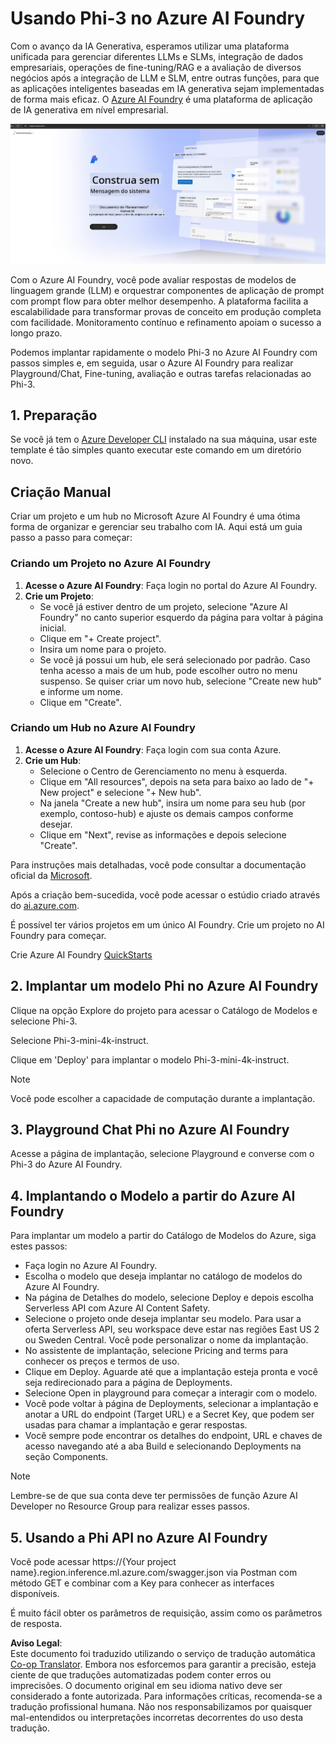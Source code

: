 <!--
CO_OP_TRANSLATOR_METADATA:
{
  "original_hash": "3a1e48b628022485aac989c9f733e792",
  "translation_date": "2025-05-09T20:10:43+00:00",
  "source_file": "md/02.QuickStart/AzureAIFoundry_QuickStart.md",
  "language_code": "pt"
}
-->
# **Usando Phi-3 no Azure AI Foundry**

Com o avanço da IA Generativa, esperamos utilizar uma plataforma unificada para gerenciar diferentes LLMs e SLMs, integração de dados empresariais, operações de fine-tuning/RAG e a avaliação de diversos negócios após a integração de LLM e SLM, entre outras funções, para que as aplicações inteligentes baseadas em IA generativa sejam implementadas de forma mais eficaz. O [Azure AI Foundry](https://ai.azure.com) é uma plataforma de aplicação de IA generativa em nível empresarial.

![aistudo](../../../../translated_images/aifoundry_home.ffa4fe13d11f26171097f8666a1db96ac0979ffa1adde80374c60d1136c7e1de.pt.png)

Com o Azure AI Foundry, você pode avaliar respostas de modelos de linguagem grande (LLM) e orquestrar componentes de aplicação de prompt com prompt flow para obter melhor desempenho. A plataforma facilita a escalabilidade para transformar provas de conceito em produção completa com facilidade. Monitoramento contínuo e refinamento apoiam o sucesso a longo prazo.

Podemos implantar rapidamente o modelo Phi-3 no Azure AI Foundry com passos simples e, em seguida, usar o Azure AI Foundry para realizar Playground/Chat, Fine-tuning, avaliação e outras tarefas relacionadas ao Phi-3.

## **1. Preparação**

Se você já tem o [Azure Developer CLI](https://learn.microsoft.com/azure/developer/azure-developer-cli/overview?WT.mc_id=aiml-138114-kinfeylo) instalado na sua máquina, usar este template é tão simples quanto executar este comando em um diretório novo.

## Criação Manual

Criar um projeto e um hub no Microsoft Azure AI Foundry é uma ótima forma de organizar e gerenciar seu trabalho com IA. Aqui está um guia passo a passo para começar:

### Criando um Projeto no Azure AI Foundry

1. **Acesse o Azure AI Foundry**: Faça login no portal do Azure AI Foundry.
2. **Crie um Projeto**:
   - Se você já estiver dentro de um projeto, selecione "Azure AI Foundry" no canto superior esquerdo da página para voltar à página inicial.
   - Clique em "+ Create project".
   - Insira um nome para o projeto.
   - Se você já possui um hub, ele será selecionado por padrão. Caso tenha acesso a mais de um hub, pode escolher outro no menu suspenso. Se quiser criar um novo hub, selecione "Create new hub" e informe um nome.
   - Clique em "Create".

### Criando um Hub no Azure AI Foundry

1. **Acesse o Azure AI Foundry**: Faça login com sua conta Azure.
2. **Crie um Hub**:
   - Selecione o Centro de Gerenciamento no menu à esquerda.
   - Clique em "All resources", depois na seta para baixo ao lado de "+ New project" e selecione "+ New hub".
   - Na janela "Create a new hub", insira um nome para seu hub (por exemplo, contoso-hub) e ajuste os demais campos conforme desejar.
   - Clique em "Next", revise as informações e depois selecione "Create".

Para instruções mais detalhadas, você pode consultar a documentação oficial da [Microsoft](https://learn.microsoft.com/azure/ai-studio/how-to/create-projects).

Após a criação bem-sucedida, você pode acessar o estúdio criado através do [ai.azure.com](https://ai.azure.com/).

É possível ter vários projetos em um único AI Foundry. Crie um projeto no AI Foundry para começar.

Crie Azure AI Foundry [QuickStarts](https://learn.microsoft.com/azure/ai-studio/quickstarts/get-started-code)


## **2. Implantar um modelo Phi no Azure AI Foundry**

Clique na opção Explore do projeto para acessar o Catálogo de Modelos e selecione Phi-3.

Selecione Phi-3-mini-4k-instruct.

Clique em 'Deploy' para implantar o modelo Phi-3-mini-4k-instruct.

> [!NOTE]
>
> Você pode escolher a capacidade de computação durante a implantação.

## **3. Playground Chat Phi no Azure AI Foundry**

Acesse a página de implantação, selecione Playground e converse com o Phi-3 do Azure AI Foundry.

## **4. Implantando o Modelo a partir do Azure AI Foundry**

Para implantar um modelo a partir do Catálogo de Modelos do Azure, siga estes passos:

- Faça login no Azure AI Foundry.
- Escolha o modelo que deseja implantar no catálogo de modelos do Azure AI Foundry.
- Na página de Detalhes do modelo, selecione Deploy e depois escolha Serverless API com Azure AI Content Safety.
- Selecione o projeto onde deseja implantar seu modelo. Para usar a oferta Serverless API, seu workspace deve estar nas regiões East US 2 ou Sweden Central. Você pode personalizar o nome da implantação.
- No assistente de implantação, selecione Pricing and terms para conhecer os preços e termos de uso.
- Clique em Deploy. Aguarde até que a implantação esteja pronta e você seja redirecionado para a página de Deployments.
- Selecione Open in playground para começar a interagir com o modelo.
- Você pode voltar à página de Deployments, selecionar a implantação e anotar a URL do endpoint (Target URL) e a Secret Key, que podem ser usadas para chamar a implantação e gerar respostas.
- Você sempre pode encontrar os detalhes do endpoint, URL e chaves de acesso navegando até a aba Build e selecionando Deployments na seção Components.

> [!NOTE]
> Lembre-se de que sua conta deve ter permissões de função Azure AI Developer no Resource Group para realizar esses passos.

## **5. Usando a Phi API no Azure AI Foundry**

Você pode acessar https://{Your project name}.region.inference.ml.azure.com/swagger.json via Postman com método GET e combinar com a Key para conhecer as interfaces disponíveis.

É muito fácil obter os parâmetros de requisição, assim como os parâmetros de resposta.

**Aviso Legal**:  
Este documento foi traduzido utilizando o serviço de tradução automática [Co-op Translator](https://github.com/Azure/co-op-translator). Embora nos esforcemos para garantir a precisão, esteja ciente de que traduções automatizadas podem conter erros ou imprecisões. O documento original em seu idioma nativo deve ser considerado a fonte autorizada. Para informações críticas, recomenda-se a tradução profissional humana. Não nos responsabilizamos por quaisquer mal-entendidos ou interpretações incorretas decorrentes do uso desta tradução.